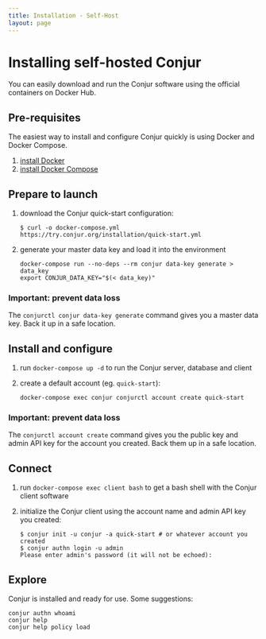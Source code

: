 ```yaml
---
title: Installation - Self-Host
layout: page
---
```


# Installing self-hosted Conjur

You can easily download and run the Conjur software using the official
containers on Docker Hub.

## Pre-requisites

The easiest way to install and configure Conjur quickly is using Docker and
Docker Compose.

1. [install Docker][get-docker]
1. [install Docker Compose][get-docker-compose]

## Prepare to launch

1. download the Conjur quick-start configuration:

   ```sh-session
   $ curl -o docker-compose.yml https://try.conjur.org/installation/quick-start.yml
   ```

1. generate your master data key and load it into the environment

   ```shell
   docker-compose run --no-deps --rm conjur data-key generate > data_key
   export CONJUR_DATA_KEY="$(< data_key)"
   ```

### Important: prevent data loss
The `conjurctl conjur data-key generate` command gives you a master data key.
Back it up in a safe location.

## Install and configure

1. run `docker-compose up -d` to run the Conjur server, database and client
1. create a default account (eg. `quick-start`):

   ```shell
   docker-compose exec conjur conjurctl account create quick-start
   ```

### Important: prevent data loss
The `conjurctl account create` command gives you the public key and admin API
key for the account you created. Back them up in a safe location.

## Connect

1. run `docker-compose exec client bash` to get a bash shell with the Conjur
   client software
1. initialize the Conjur client using the account name and admin API key you
   created:

   ```sh-session
   $ conjur init -u conjur -a quick-start # or whatever account you created
   $ conjur authn login -u admin
   Please enter admin's password (it will not be echoed):
   ```

## Explore

Conjur is installed and ready for use. Some suggestions:

```shell
conjur authn whoami
conjur help
conjur help policy load
```

[get-docker]: https://docs.docker.com/engine/installation
[get-docker-compose]: https://docs.docker.com/compose/install
